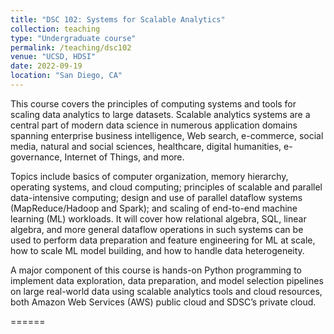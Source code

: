 ```yaml
---
title: "DSC 102: Systems for Scalable Analytics"
collection: teaching
type: "Undergraduate course"
permalink: /teaching/dsc102
venue: "UCSD, HDSI"
date: 2022-09-19
location: "San Diego, CA"
---
```


This course covers the principles of computing systems and tools for scaling data analytics to large datasets. Scalable analytics systems are a central part of modern data science in numerous application domains spanning enterprise business intelligence, Web search, e-commerce, social media, natural and social sciences, healthcare, digital humanities, e-governance, Internet of Things, and more.

Topics include basics of computer organization, memory hierarchy, operating systems, and cloud computing; principles of scalable and parallel data-intensive computing; design and use of parallel dataflow systems (MapReduce/Hadoop and Spark); and scaling of end-to-end machine learning (ML) workloads. It will cover how relational algebra, SQL, linear algebra, and more general dataflow operations in such systems can be used to perform data preparation and feature engineering for ML at scale, how to scale ML model building, and how to handle data heterogeneity.

A major component of this course is hands-on Python programming to implement data exploration, data preparation, and model selection pipelines on large real-world data using scalable analytics tools and cloud resources, both Amazon Web Services (AWS) public cloud and SDSC’s private cloud.




======